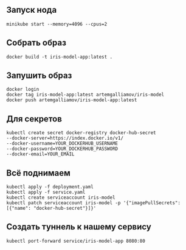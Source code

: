 ## Запуск нода 
```
minikube start --memory=4096 --cpus=2
```

## Собрать образ
```
docker build -t iris-model-app:latest .   
```

## Запушить образ
```
docker login
docker tag iris-model-app:latest artemgalliamov/iris-model
docker push artemgalliamov/iris-model-app:latest
```

## Для секретов
```
kubectl create secret docker-registry docker-hub-secret
--docker-server=https://index.docker.io/v1/
--docker-username=YOUR_DOCKERHUB_USERNAME
--docker-password=YOUR_DOCKERHUB_PASSWORD
--docker-email=YOUR_EMAIL
```

## Всё поднимаем
```
kubectl apply -f deployment.yaml
kubectl apply -f service.yaml
kubectl create serviceaccount iris-model
kubectl patch serviceaccount iris-model -p '{"imagePullSecrets": [{"name": "docker-hub-secret"}]}'
```

## Создать туннель к нашему сервису
```
kubectl port-forward service/iris-model-app 8080:80
```
